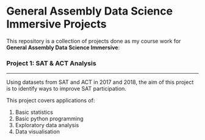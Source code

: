 # General Assembly Data Science Immersive Projects

This repository is a collection of projects done as my course work for **General Assembly Data Science Immersive**:


### Project 1: SAT & ACT Analysis
------

Using datasets from SAT and ACT in 2017 and 2018, the aim of this project is to identify ways to improve SAT participation.

This project covers applications of:
1. Basic statistics
2. Basic python programming
3. Exploratory data analysis
4. Data visualisation
